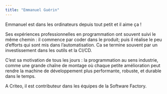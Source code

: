 ```yaml
---
title: "Emmanuel Guérin"
---
```


Emmanuel est dans les ordinateurs depuis tout petit et il aime ça !

Ses expériences professionnelles en programmation ont souvent suivi le même chemin : il commence par coder dans le produit; puis il réalise le peu d’efforts qui sont mis dans l’automatisation. Ca se termine souvent par un investissement dans les outils et la CI/CD.

C’est sa motivation de tous les jours : la programmation au sens industrie, comme une grande chaîne de montage où chaque petite amélioration peut rendre la machine de développement plus performante, robuste, et durable dans le temps.

A Criteo, il est contributeur dans les équipes de la Software Factory.